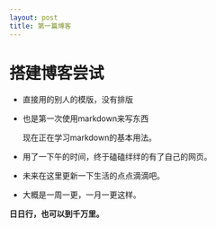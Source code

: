 ```yaml
---
layout: post
title: 第一篇博客
---
```

# 搭建博客尝试

- 直接用的别人的模版，没有排版  

- 也是第一次使用markdown来写东西

    现在正在学习markdown的基本用法。

- 用了一下午的时间，终于磕磕绊绊的有了自己的网页。  

- 未来在这里更新一下生活的点点滴滴吧。

- 大概是一周一更，一月一更这样。

**日日行，也可以到千万里。**  





